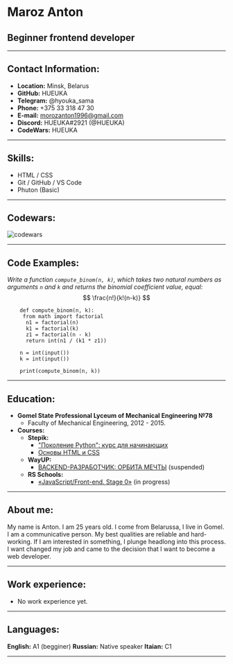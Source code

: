 # Maroz Anton
## Beginner frontend developer
---
## Contact Information:
* __Location:__ Minsk, Belarus
* __GitHub:__ HUEUKA
* __Telegram:__ @hyouka_sama
* __Phone:__ +375 33 318 47 30
* __E-mail:__ morozanton1996@gmail.com
* __Discord:__ HUEUKA#2921 (@HUEUKA)
* __CodeWars:__ HUEUKA
---
## Skills:
* HTML / CSS
* Git / GitHub / VS Code
* Phuton (Basic)
---
## Codewars:
![codewars](https://www.codewars.com/users/HUEUKA/badges/large)

---
## Code Examples:
_Write a function `compute_binom(n, k)`, which takes two natural numbers as arguments `n` and `k` and returns the binomial coefficient value, equal:_
$$ \frac{n!}{k!(n-k)} $$
```
    def compute_binom(n, k):
     from math import factorial
      n1 = factorial(n)
      k1 = factorial(k)
      z1 = factorial(n - k)
      return int(n1 / (k1 * z1))

    n = int(input())
    k = int(input())

    print(compute_binom(n, k))
```
---
## Education:
* __Gomel State Professional Lyceum of Mechanical Engineering №78__
    * Faculty of Mechanical Engineering, 2012 - 2015.
* __Courses:__
    * __Stepik:__
        * ["Поколение Python": курс для начинающих](https://stepik.org/course/58852/promo#toc)
        * [Основы HTML и CSS](https://stepik.org/course/52164/syllabus)
    * __WayUP:__
        * [BACKEND-РАЗРАБОТЧИК: ОРБИТА МЕЧТЫ](https://wayup.in/cabinet/course20) (suspended)
    * __RS Schools:__
        * [«JavaScript/Front-end. Stage  0»](https://rs.school/js-stage0/) (in progress)

---
## About me:
My name is Anton. I am 25 years old. I come from Belarussa, I live in Gomel. I am a communicative person. My best qualities are reliable and hard-working. If I am interested in something, I plunge headlong into this process. I want changed my job and came to the decision that I want to become a web developer.

---
## Work experience:
* No work experience yet.

---
## Languages:
__English:__ A1 (begginer)
__Russian:__ Native speaker
__Itaian:__ C1

---
